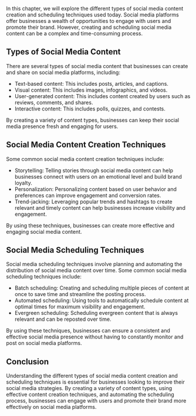 

In this chapter, we will explore the different types of social media content creation and scheduling techniques used today. Social media platforms offer businesses a wealth of opportunities to engage with users and promote their brand. However, creating and scheduling social media content can be a complex and time-consuming process.

Types of Social Media Content
-----------------------------

There are several types of social media content that businesses can create and share on social media platforms, including:

* Text-based content: This includes posts, articles, and captions.
* Visual content: This includes images, infographics, and videos.
* User-generated content: This includes content created by users such as reviews, comments, and shares.
* Interactive content: This includes polls, quizzes, and contests.

By creating a variety of content types, businesses can keep their social media presence fresh and engaging for users.

Social Media Content Creation Techniques
----------------------------------------

Some common social media content creation techniques include:

* Storytelling: Telling stories through social media content can help businesses connect with users on an emotional level and build brand loyalty.
* Personalization: Personalizing content based on user behavior and preferences can improve engagement and conversion rates.
* Trend-jacking: Leveraging popular trends and hashtags to create relevant and timely content can help businesses increase visibility and engagement.

By using these techniques, businesses can create more effective and engaging social media content.

Social Media Scheduling Techniques
----------------------------------

Social media scheduling techniques involve planning and automating the distribution of social media content over time. Some common social media scheduling techniques include:

* Batch scheduling: Creating and scheduling multiple pieces of content at once to save time and streamline the posting process.
* Automated scheduling: Using tools to automatically schedule content at optimal times for maximum visibility and engagement.
* Evergreen scheduling: Scheduling evergreen content that is always relevant and can be reposted over time.

By using these techniques, businesses can ensure a consistent and effective social media presence without having to constantly monitor and post on social media platforms.

Conclusion
----------

Understanding the different types of social media content creation and scheduling techniques is essential for businesses looking to improve their social media strategies. By creating a variety of content types, using effective content creation techniques, and automating the scheduling process, businesses can engage with users and promote their brand more effectively on social media platforms.
